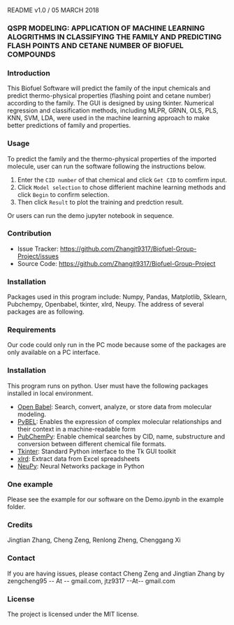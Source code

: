 README v1.0 / 05 MARCH 2018

### QSPR MODELING: APPLICATION OF MACHINE LEARNING ALOGRITHMS IN CLASSIFYING THE FAMILY AND PREDICTING FLASH POINTS AND CETANE NUMBER OF BIOFUEL COMPOUNDS

### Introduction

This Biofuel Software will predict the family of the input chemicals and predict thermo-physical properties (flashing point and cetane number) according to the family. The GUI is designed by using tkinter. Numerical regression and classification methods, including MLPR, GRNN, OLS, PLS, KNN, SVM, LDA, were used in the machine learning approach to make better predictions of family and properties.

### Usage

To predict the family and the thermo-physical properties  of the imported molecule, user can run the software following the instructions below.
1. Enter the `CID number` of that chemical and click `Get CID` to comfirm input. 
2. Click `Model selection` to chose differient machine learning methods and click `Begin` to confirm selection. 
3. Then click `Result` to plot the training and predction result.

Or users can run the demo jupyter notebook in sequence.

### Contribution

- Issue Tracker: https://github.com/Zhangjt9317/Biofuel-Group-Project/issues
- Source Code: https://github.com/Zhangjt9317/Biofuel-Group-Project

### Installation

Packages used in this program include:
Numpy, Pandas, Matplotlib, Sklearn, Pubchempy, Openbabel, tkinter, xlrd, Neupy. The address of several packages are as following. 

### Requirements

Our code could only run in the PC mode because some of the packages are only available on a PC interface.

### Installation

This program runs on python. User must have the following packages installed in local environment.
* [Open Babel](http://openbabel.org/wiki/Main_Page): Search, convert, analyze, or store data from molecular modeling.
* [PyBEL](http://pybel.readthedocs.io/en/latest/): Enables the expression of complex molecular relationships and their context in a machine-readable form
* [PubChemPy](https://pubchempy.readthedocs.io/en/latest/): Enable chemical searches by CID, name, substructure and conversion between different chemical file formats.
* [Tkinter](https://docs.python.org/2/library/tkinter.html): Standard Python interface to the Tk GUI toolkit
* [xlrd](https://pypi.python.org/pypi/xlrd): Extract data from Excel spreadsheets
* [NeuPy](http://neupy.com/docs/tutorials.html#): Neural Networks package in Python

### One example

Please see the example for our software on the Demo.ipynb in the example folder.

### Credits

Jingtian Zhang, Cheng Zeng, Renlong Zheng, Chenggang Xi

### Contact

If you are having issues, please contact Cheng Zeng and Jingtian Zhang by zengcheng95 -- At -- gmail.com, jtz9317 --At-- gmail.com

### License

The project is licensed under the MIT license.

